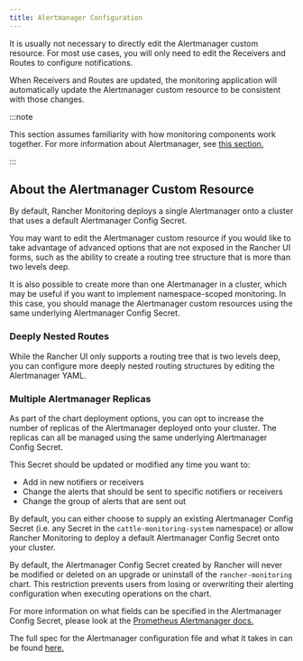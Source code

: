 ```yaml
---
title: Alertmanager Configuration
---
```


<head>
  <link rel="canonical" href="https://ranchermanager.docs.rancher.com/how-to-guides/advanced-user-guides/monitoring-v2-configuration-guides/advanced-configuration/alertmanager"/>
</head>

It is usually not necessary to directly edit the Alertmanager custom resource. For most use cases, you will only need to edit the Receivers and Routes to configure notifications.

When Receivers and Routes are updated, the monitoring application will automatically update the Alertmanager custom resource to be consistent with those changes.

:::note

This section assumes familiarity with how monitoring components work together. For more information about Alertmanager, see [this section.](../../how-monitoring-works.md#3-how-alertmanager-works)

:::

## About the Alertmanager Custom Resource

By default, Rancher Monitoring deploys a single Alertmanager onto a cluster that uses a default Alertmanager Config Secret.

You may want to edit the Alertmanager custom resource if you would like to take advantage of advanced options that are not exposed in the Rancher UI forms, such as the ability to create a routing tree structure that is more than two levels deep.

It is also possible to create more than one Alertmanager in a cluster, which may be useful if you want to implement namespace-scoped monitoring. In this case, you should manage the Alertmanager custom resources  using the same underlying Alertmanager Config Secret.

### Deeply Nested Routes

While the Rancher UI only supports a routing tree that is two levels deep, you can configure more deeply nested routing structures by editing the Alertmanager YAML.

### Multiple Alertmanager Replicas

As part of the chart deployment options, you can opt to increase the number of replicas of the Alertmanager deployed onto your cluster. The replicas can all be managed using the same underlying Alertmanager Config Secret.

This Secret should be updated or modified any time you want to:

- Add in new notifiers or receivers
- Change the alerts that should be sent to specific notifiers or receivers
- Change the group of alerts that are sent out

By default, you can either choose to supply an existing Alertmanager Config Secret (i.e. any Secret in the `cattle-monitoring-system` namespace) or allow Rancher Monitoring to deploy a default Alertmanager Config Secret onto your cluster.

By default, the Alertmanager Config Secret created by Rancher will never be modified or deleted on an upgrade or uninstall of the `rancher-monitoring` chart. This restriction prevents users from losing or overwriting their alerting configuration when executing operations on the chart.

For more information on what fields can be specified in the Alertmanager Config Secret, please look at the [Prometheus Alertmanager docs.](https://prometheus.io/docs/alerting/latest/alertmanager/)

The full spec for the Alertmanager configuration file and what it takes in can be found [here.](https://prometheus.io/docs/alerting/latest/configuration/#configuration-file)